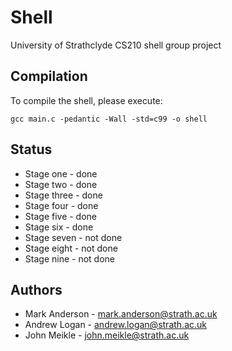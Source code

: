 Shell
=====

University of Strathclyde CS210 shell group project

## Compilation
To compile the shell, please execute:

```gcc main.c -pedantic -Wall -std=c99 -o shell```

## Status
* Stage one - done
* Stage two - done
* Stage three - done
* Stage four - done
* Stage five - done
* Stage six - done
* Stage seven - not done
* Stage eight - not done
* Stage nine - not done

## Authors
* Mark Anderson - <mark.anderson@strath.ac.uk>
* Andrew Logan - <andrew.logan@strath.ac.uk>
* John Meikle - <john.meikle@strath.ac.uk>

